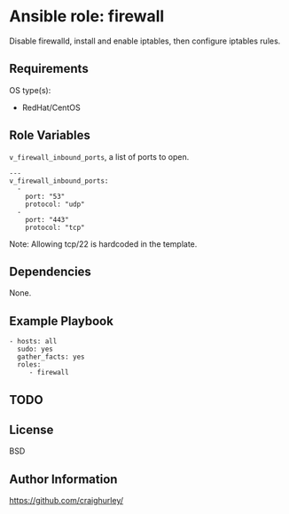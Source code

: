 Ansible role: firewall
======================

Disable firewalld, install and enable iptables, then configure iptables rules.

Requirements
------------

OS type(s):
- RedHat/CentOS

Role Variables
--------------

`v_firewall_inbound_ports`, a list of ports to open.

    ---
    v_firewall_inbound_ports:
      -
        port: "53"
        protocol: "udp"
      -
        port: "443"
        protocol: "tcp"

Note: Allowing tcp/22 is hardcoded in the template.

Dependencies
------------

None.

Example Playbook
----------------

    - hosts: all
      sudo: yes
      gather_facts: yes
      roles:
         - firewall

TODO
----

License
-------

BSD

Author Information
------------------

https://github.com/craighurley/
